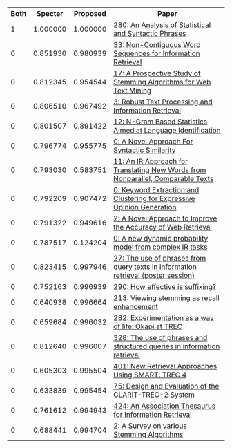 <html><table><tr>
<th>Both</th>
<th>Specter</th>
<th>Proposed</th>
<th>Paper</th>
</tr>
<tr>
<td>1</td>
<td>1.000000</td>
<td>1.000000</td>
<td><a href="https://www.semanticscholar.org/paper/3002262c3c696d5caf2ae37ee3d978ee66647f22">280: An Analysis of Statistical and Syntactic Phrases</a></td>
</tr>
<tr>
<td>0</td>
<td>0.851930</td>
<td>0.980939</td>
<td><a href="https://www.semanticscholar.org/paper/2ff7e06bf840418ffbb479b9bed21a2278398c64">33: Non-Contiguous Word Sequences for Information Retrieval</a></td>
</tr>
<tr>
<td>0</td>
<td>0.812345</td>
<td>0.954544</td>
<td><a href="https://www.semanticscholar.org/paper/41c7aad2393669045617518c4ad41ba8262e1439">17: A Prospective Study of Stemming Algorithms for Web Text Mining</a></td>
</tr>
<tr>
<td>0</td>
<td>0.806510</td>
<td>0.967492</td>
<td><a href="https://www.semanticscholar.org/paper/c2dda9481c9b8c4731e79501b2febf7957efcb05">3: Robust Text Processing and Information Retrieval</a></td>
</tr>
<tr>
<td>0</td>
<td>0.801507</td>
<td>0.891422</td>
<td><a href="https://www.semanticscholar.org/paper/2e5b1ac1bdd95c840f07f57f1cefabf9bb8bb112">12: N-Gram Based Statistics Aimed at Language Identification</a></td>
</tr>
<tr>
<td>0</td>
<td>0.796774</td>
<td>0.955775</td>
<td><a href="https://www.semanticscholar.org/paper/21cf868f772f5dd389e33c2ae9ebb97e48dfc524">0: A Novel Approach For Syntactic Similarity</a></td>
</tr>
<tr>
<td>0</td>
<td>0.793030</td>
<td>0.583751</td>
<td><a href="https://www.semanticscholar.org/paper/8e5d6256dce292c6795bd6dc91249c59bc57447c">11: An IR Approach for Translating New Words from Nonparallel, Comparable Texts</a></td>
</tr>
<tr>
<td>0</td>
<td>0.792209</td>
<td>0.907472</td>
<td><a href="https://www.semanticscholar.org/paper/648a7958a2960a936f90e9da9af16866bfedfb05">0: Keyword Extraction and Clustering for Expressive Opinion Generation</a></td>
</tr>
<tr>
<td>0</td>
<td>0.791322</td>
<td>0.949616</td>
<td><a href="https://www.semanticscholar.org/paper/6ed6b18109388f67fb9444e6e6f0cdeee37199ce">2: A Novel Approach to Improve the Accuracy of Web Retrieval</a></td>
</tr>
<tr>
<td>0</td>
<td>0.787517</td>
<td>0.124204</td>
<td><a href="https://www.semanticscholar.org/paper/f590afbc263ecd1dc6278706292898b291a00e73">0: A new dynamic probability model from complex IR tasks</a></td>
</tr>
<tr>
<td>0</td>
<td>0.823415</td>
<td>0.997946</td>
<td><a href="https://www.semanticscholar.org/paper/74aaabe911bce0b7ad57a71af471e3a68189d7b6">27: The use of phrases from query texts in information retrieval (poster session)</a></td>
</tr>
<tr>
<td>0</td>
<td>0.752163</td>
<td>0.996939</td>
<td><a href="https://www.semanticscholar.org/paper/22ea035da318c728015400551ad642160e1a23a9">290: How effective is suffixing?</a></td>
</tr>
<tr>
<td>0</td>
<td>0.640938</td>
<td>0.996664</td>
<td><a href="https://www.semanticscholar.org/paper/acddd8959a22b55050de23b0810428b80cf100c5">213: Viewing stemming as recall enhancement</a></td>
</tr>
<tr>
<td>0</td>
<td>0.659684</td>
<td>0.996032</td>
<td><a href="https://www.semanticscholar.org/paper/25cacc430c97148f743aa0e75c75edf6fba4acbf">282: Experimentation as a way of life: Okapi at TREC</a></td>
</tr>
<tr>
<td>0</td>
<td>0.812640</td>
<td>0.996007</td>
<td><a href="https://www.semanticscholar.org/paper/86c00e9ca0d49c7e01fb15186b8436ad94491e67">328: The use of phrases and structured queries in information retrieval</a></td>
</tr>
<tr>
<td>0</td>
<td>0.605303</td>
<td>0.995504</td>
<td><a href="https://www.semanticscholar.org/paper/9b5d05262159d96a2c1c9b7f1e1ebb4838e82128">401: New Retrieval Approaches Using SMART: TREC 4</a></td>
</tr>
<tr>
<td>0</td>
<td>0.633839</td>
<td>0.995454</td>
<td><a href="https://www.semanticscholar.org/paper/297e7d601d50254b2d34f98d3ab913736c5d4082">75: Design and Evaluation of the CLARIT-TREC-2 System</a></td>
</tr>
<tr>
<td>0</td>
<td>0.761612</td>
<td>0.994943</td>
<td><a href="https://www.semanticscholar.org/paper/37b0f219c1f2fbc4b432b24a5fe91dd733f19b7f">424: An Association Thesaurus for Information Retrieval</a></td>
</tr>
<tr>
<td>0</td>
<td>0.688441</td>
<td>0.994704</td>
<td><a href="https://www.semanticscholar.org/paper/7d4c6e749adcb08cdfbbc575c58b196e4866975f">2: A Survey on various Stemming Algorithms</a></td>
</tr>
</table></html>
